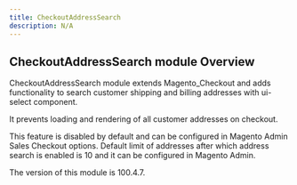 ```yaml
---
title: CheckoutAddressSearch
description: N/A
---
```


## CheckoutAddressSearch module Overview

CheckoutAddressSearch module extends Magento_Checkout and adds functionality to search customer shipping and billing addresses with ui-select component.

It prevents loading and rendering of all customer addresses on checkout.

This feature is disabled by default and can be configured in Magento Admin Sales Checkout options. Default limit of addresses after which address search is enabled is 10 and it can be configured in Magento Admin.

<InlineAlert slots="text" />
The version of this module is 100.4.7.
